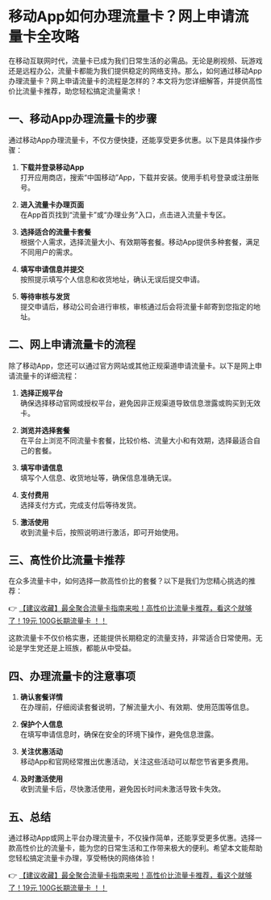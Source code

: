 # 移动App如何办理流量卡？网上申请流量卡全攻略

在移动互联网时代，流量卡已成为我们日常生活的必需品。无论是刷视频、玩游戏还是远程办公，流量卡都能为我们提供稳定的网络支持。那么，如何通过移动App办理流量卡？网上申请流量卡的流程是怎样的？本文将为您详细解答，并提供高性价比流量卡推荐，助您轻松搞定流量需求！

## 一、移动App办理流量卡的步骤

通过移动App办理流量卡，不仅方便快捷，还能享受更多优惠。以下是具体操作步骤：

1. **下载并登录移动App**  
   打开应用商店，搜索“中国移动”App，下载并安装。使用手机号登录或注册账号。

2. **进入流量卡办理页面**  
   在App首页找到“流量卡”或“办理业务”入口，点击进入流量卡专区。

3. **选择适合的流量卡套餐**  
   根据个人需求，选择流量大小、有效期等套餐。移动App提供多种套餐，满足不同用户的需求。

4. **填写申请信息并提交**  
   按照提示填写个人信息和收货地址，确认无误后提交申请。

5. **等待审核与发货**  
   提交申请后，移动公司会进行审核，审核通过后会将流量卡邮寄到您指定的地址。

## 二、网上申请流量卡的流程

除了移动App，您还可以通过官方网站或其他正规渠道申请流量卡。以下是网上申请流量卡的详细流程：

1. **选择正规平台**  
   确保选择移动官网或授权平台，避免因非正规渠道导致信息泄露或购买到无效卡。

2. **浏览并选择套餐**  
   在平台上浏览不同流量卡套餐，比较价格、流量大小和有效期，选择最适合自己的套餐。

3. **填写申请信息**  
   填写个人信息、收货地址等，确保信息准确无误。

4. **支付费用**  
   选择支付方式，完成支付后等待发货。

5. **激活使用**  
   收到流量卡后，按照说明进行激活，即可开始使用。

## 三、高性价比流量卡推荐

在众多流量卡中，如何选择一款高性价比的套餐？以下是我们为您精心挑选的推荐：

👉 [【建议收藏】最全聚合流量卡指南来啦！高性价比流量卡推荐，看这个就够了！19元 100G长期流量卡 ！！](https://bit.ly/Liuliangka)

这款流量卡不仅价格实惠，还能提供长期稳定的流量支持，非常适合日常使用。无论是学生党还是上班族，都能从中受益。

## 四、办理流量卡的注意事项

1. **确认套餐详情**  
   在办理前，仔细阅读套餐说明，了解流量大小、有效期、使用范围等信息。

2. **保护个人信息**  
   在填写申请信息时，确保在安全的环境下操作，避免信息泄露。

3. **关注优惠活动**  
   移动App和官网经常推出优惠活动，关注这些活动可以帮您节省更多费用。

4. **及时激活使用**  
   收到流量卡后，尽快激活使用，避免因长时间未激活导致卡失效。

## 五、总结

通过移动App或网上平台办理流量卡，不仅操作简单，还能享受更多优惠。选择一款高性价比的流量卡，能为您的日常生活和工作带来极大的便利。希望本文能帮助您轻松搞定流量卡办理，享受畅快的网络体验！

👉 [【建议收藏】最全聚合流量卡指南来啦！高性价比流量卡推荐，看这个就够了！19元 100G长期流量卡 ！！](https://bit.ly/Liuliangka)